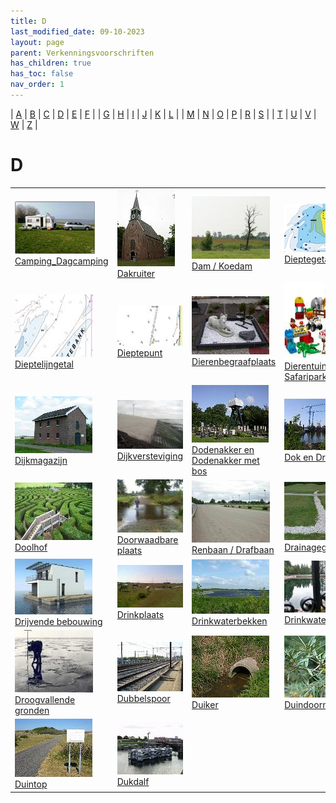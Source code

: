 ```yaml
---
title: D
last_modified_date: 09-10-2023
layout: page
parent: Verkenningsvoorschriften
has_children: true
has_toc: false
nav_order: 1
---
```


| [A](../A/A.html) | [B](../B/B.html) | [C](../C/C.html) | [D](../D/D.html) | [E](../E/E.html) | [F](../F/F.html) |
| [G](../G/G.html) | [H](../H/H.html) | [I](../I/I.html) | [J](../J/J.html) | [K](../K/K.html) | [L](../L/L.html) |
| [M](../M/M.html) | [N](../N/N.html) | [O](../O/O.html) | [P](../P/P.html) | [R](../R/R.html) | [S](../S/S.html) |
| [T](../T/T.html) | [U](../U/U.html) | [V](../V/V.html) | [W](../W/W.html) | [Z](../Z/Z.html) |

D
=

|     |     |     |     |     |
| --- | --- | --- | --- | --- |
| [![](../C/Camping_Dagcamping/Dagcampeerplaats_mini.jpg)](../C/Camping_Dagcamping/Camping_Dagcamping.html)<br>[Camping_Dagcamping](../C/Camping_Dagcamping/Camping_Dagcamping.html)            | [![](Dakruiter/dakruiter_vv_0193.jpg)](Dakruiter/Dakruiter.html)<br>[Dakruiter](Dakruiter/Dakruiter.html)                                                                       | [![](Dam/vv_0070_125x100.jpg)](Dam/Dam.html)<br>[Dam / Koedam](Dam/Dam.html)                                                                                                                                                           | [![](Dieptegetal/dieptegetal.gif)](Dieptegetal/Dieptegetal.html)<br>[Dieptegetal](Dieptegetal/Dieptegetal.html)                                                                | [![](Dieptelijn/kaart_dieptelijn_125x100.jpg)](Dieptelijn/Dieptelijn.html)<br>[Dieptelijn](Dieptelijn/Dieptelijn.html)                             |
| [![](Dieptelijn/kaart_dieptelijn_125x100.jpg)](Dieptelijngetal/Dieptelijngetal.html)<br>[Dieptelijngetal](Dieptelijngetal/Dieptelijngetal.html)                                               | [![](Dieptepunt/dieptepunt_124x76.jpg)](Dieptepunt/Dieptepunt.html)<br>[Dieptepunt](Dieptepunt/Dieptepunt.html)                                                                 | [![](../B/Begraafplaats/dierenbegraafplaats_124x93.jpg)](Dierenbegraafplaats/Dierenbegraafplaats.html)<br>[Dierenbegraafplaats](Dierenbegraafplaats/Dierenbegraafplaats.html)                                                          | [![](Dierentuin/dierentuin_1_124x123.jpg)](Dierentuin/Dierentuin.html)<br>[Dierentuin / Safaripark](Dierentuin/Dierentuin.html)                                                | [![](Dijk/dijk_vv_0154.jpg)](Dijk/Dijk.html)<br>[Dijk](Dijk/Dijk.html)                                                                             |
| [![](Dijkmagazijn/Dijkmagazijn_124x91.jpg)](Dijkmagazijn/Dijkmagazijn.html)<br>[Dijkmagazijn](Dijkmagazijn/Dijkmagazijn.html)                                                                 | [![](Dijkversteviging/vv_0394_123x92.jpg)](Dijkversteviging/Dijkversteviging.html)<br>[Dijkversteviging](Dijkversteviging/Dijkversteviging.html)                                | [![](../B/Begraafplaats/dodenakker_vv_0144.jpg)](Dodenakker_en_Dodenakker_met_bos/Dodenakker_en_Dodenakker_met_bos.html)<br>[Dodenakker en Dodenakker met bos](Dodenakker_en_Dodenakker_met_bos/Dodenakker_en_Dodenakker_met_bos.html) | [![](Dok_en_Droogdok/dok_vv_0023.jpg)](Dok_en_Droogdok/Dok_en_Droogdok.html)<br>[Dok en Droogdok](Dok_en_Droogdok/Dok_en_Droogdok.html)                                        | [![](Doodlopende_weg/doodlopende_weg_124x92.jpg)](Doodlopende_weg/Doodlopende_weg.html)<br>[Doodlopende weg](Doodlopende_weg/Doodlopende_weg.html) |
| [![](Doolhof/doolhof_124x92.jpg)](Doolhof/Doolhof.html)<br>[Doolhof](Doolhof/Doolhof.html)                                                                                                    | [![](Doorwaadbare_plaats/doorwaadbare_plaats_125x100.jpg)](Doorwaadbare_plaats/Doorwaadbare_plaats.html)<br>[Doorwaadbare plaats](Doorwaadbare_plaats/Doorwaadbare_plaats.html) | [![](Drafbaan/vv_0211_125x100.jpg)](../R/Ren_drafbaan/Ren_drafbaan.html)<br>[Renbaan / Drafbaan](../R/Ren_drafbaan/Ren_drafbaan.html)                                                                                                  | [![](Drainagegeul/drainagegeul_124x93.jpg)](Drainagegeul/Drainagegeul.html)<br>[Drainagegeul](Drainagegeul/Drainagegeul.html)                                                  | [![](Dras/dras_124x83.jpg)](Dras/Dras.html)<br>[Dras](Dras/Dras.html)                                                                              |
| [![](Drijvende_bebouwing/drijvende_bebouwing_124x89.jpg)](Drijvende_bebouwing/Drijvende_bebouwing.html)<br>[Drijvende bebouwing](Drijvende_bebouwing/Drijvende_bebouwing.html)                | [![](Drinkplaats/Drinkplaats_124x80.jpg)](Drinkplaats/Drinkplaats.html)<br>[Drinkplaats](Drinkplaats/Drinkplaats.html)                                                          | [![](Drinkwaterbekken/drinkwaterbekken_124x87.jpg)](Drinkwaterbekken/Drinkwaterbekken.html)<br>[Drinkwaterbekken](Drinkwaterbekken/Drinkwaterbekken.html)                                                                              | [![](Drinkwaterreservoir/drinkwaterreservoir_124x83.jpg)](Drinkwaterreservoir/Drinkwaterreservoir.html)<br>[Drinkwaterreservoir](Drinkwaterreservoir/Drinkwaterreservoir.html) | [![](Droge_sloot/droge_sloot_vv_0130.jpg)](Droge_sloot/Droge_sloot.html)<br>[Droge sloot](Droge_sloot/Droge_sloot.html)                            |
| [![](Droogvallende_gronden/droogvallende_gronden_125x100.jpg)](Droogvallende_gronden/Droogvallende_gronden.html)<br>[Droogvallende gronden](Droogvallende_gronden/Droogvallende_gronden.html) | [![](Dubbelspoor/dubbelspoor_vv_0341.jpg)](Dubbelspoor/Spoorbaan_Dubbelspoor.html)<br>[Dubbelspoor](Dubbelspoor/Dubbelspoor.html)                                               | [![](Duiker/duiker_1.jpg)](Duiker/Duiker.html)<br>[Duiker](Duiker/Duiker.html)                                                                                                                                                         | [![](Duindoorn/duindoorn_vv_0413.jpg)](Duindoorn/Duindoorn.html)<br>[Duindoorn](Duindoorn/Duindoorn.html)                                                                      | [![](Duin/duingebied_vv_0516.jpg)](Duin/Duin.html)<br>[Duin](Duin/Duin.html)                                                                       |
| [![](Duintop/duintop_vv_0520.jpg)](Duintop/Duintop.html)<br>[Duintop](Duintop/Duintop.html)                                                                                                   | [![](Dukdalf/dukdalf_vv_0116.jpg)](Dukdalf/Dukdalf.html)<br>[Dukdalf](Dukdalf/Dukdalf.html)                                                                                     |                                                                                                                                                                                                                                        |                                                                                                                                                                                |                                                                                                                                                    |
